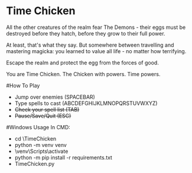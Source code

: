 # Time Chicken
All the other creatures of the realm fear The Demons - their eggs must be destroyed before they hatch, before they grow to their full power.

At least, that's what they say. But somewhere between travelling and mastering magicka: you learned to value all life - no matter how terrifying.

Escape the realm and protect the egg from the forces of good.

You are Time Chicken. The Chicken with powers. Time powers.

  
#How To Play
  - Jump over enemies (SPACEBAR)
  - Type spells to cast (ABCDEFGHIJKLMNOPQRSTUVWXYZ)
  - ~~Check your spell list (TAB)~~
  - ~~Pause/Save/Quit (ESC)~~

#Windows Usage
In CMD:
  - cd <path-to>\TimeChicken
  - python -m venv venv
  - \venv\Scripts\activate
  - python -m pip install -r requirements.txt
  - TimeChicken.py
